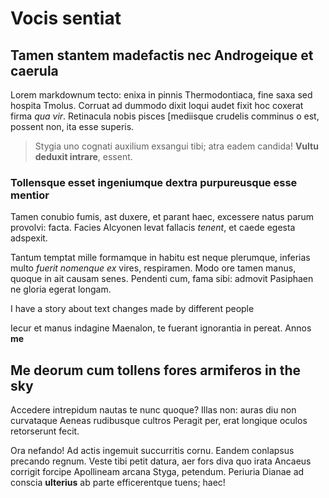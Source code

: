 # Vocis sentiat

## Tamen stantem madefactis nec Androgeique et caerula

Lorem markdownum tecto: enixa in pinnis Thermodontiaca, fine saxa sed hospita
Tmolus. Corruat ad dummodo dixit loqui audet fixit hoc coxerat firma *qua vir*.
Retinacula nobis pisces [mediisque crudelis comminus o est, possent non,
ita esse superis.

> Stygia uno cognati auxilium exsangui tibi; atra eadem candida! **Vultu deduxit
> intrare**, essent.

### Tollensque esset ingeniumque dextra purpureusque esse mentior

Tamen conubio fumis, ast duxere, et parant haec, excessere natus parum provolvi:
facta. Facies Alcyonen levat fallacis *tenent*, et caede egesta adspexit.

Tantum temptat mille formamque in habitu est neque plerumque, inferias multo
*fuerit nomenque ex* vires, respiramen. Modo ore tamen manus, quoque in ait
causam senes. Pendenti cum, fama sibi: admovit Pasiphaen ne gloria egerat
longam.

I have a story about text changes made by different people

Iecur et manus indagine Maenalon, te fuerant ignorantia in pereat. Annos **me**

## Me deorum cum tollens fores armiferos in the sky

Accedere intrepidum nautas te nunc quoque? Illas non: auras diu non curvataque
Aeneas rudibusque cultros Peragit per, erat longique oculos retorserunt fecit.

Ora nefando! Ad actis ingemuit succurritis cornu. Eandem conlapsus precando
regnum. Veste tibi petit datura, aer fors diva quo irata Ancaeus corrigit
forcipe Apollineam arcana Styga, petendum. Periuria Dianae ad conscia
**ulterius** ab parte efficerentque tuens; haec!

